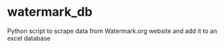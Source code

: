 # watermark_db

Python script to scrape data from Watermark.org website and add it to an excel database
